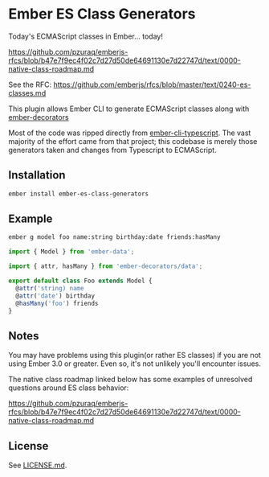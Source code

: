 Ember ES Class Generators
=========================

Today's ECMAScript classes in Ember... today!

https://github.com/pzuraq/emberjs-rfcs/blob/b47e7f9ec4f02c7d27d50de64691130e7d22747d/text/0000-native-class-roadmap.md

See the RFC: https://github.com/emberjs/rfcs/blob/master/text/0240-es-classes.md

This plugin allows Ember CLI to generate ECMAScript classes along with [ember-decorators](https://github.com/ember-decorators/ember-decorators)

Most of the code was ripped directly from [ember-cli-typescript](https://github.com/typed-ember/ember-cli-typescript).  The vast majority of the effort came from that project; this codebase is merely those generators taken and changes from Typescript to ECMAScript.

## Installation

```sh
ember install ember-es-class-generators
```

## Example

```sh
ember g model foo name:string birthday:date friends:hasMany
```

```javascript
import { Model } from 'ember-data';

import { attr, hasMany } from 'ember-decorators/data';

export default class Foo extends Model {
  @attr('string) name
  @attr('date') birthday
  @hasMany('foo') friends
}
```

## Notes

You may have problems using this plugin(or rather ES classes) if you are not using Ember 3.0 or greater.  Even so, it's not unlikely you'll encounter issues.

The native class roadmap linked below has some examples of unresolved questions around ES class behavior:

https://github.com/pzuraq/emberjs-rfcs/blob/b47e7f9ec4f02c7d27d50de64691130e7d22747d/text/0000-native-class-roadmap.md

## License

See [LICENSE.md](LICENSE.md).